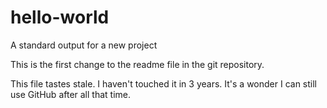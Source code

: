 # hello-world
A standard output for a new project

This is the first change to the readme file in the git repository.

This file tastes stale. I haven't touched it in 3 years. It's a wonder I can still use GitHub after all that time.
